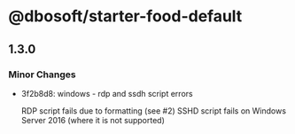# @dbosoft/starter-food-default

## 1.3.0

### Minor Changes

- 3f2b8d8: windows - rdp and ssdh script errors

  RDP script fails due to formatting (see #2)
  SSHD script fails on Windows Server 2016 (where it is not supported)
